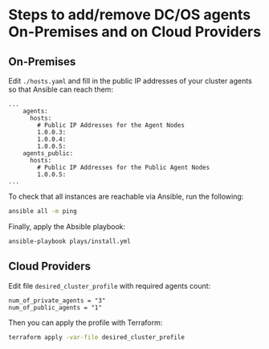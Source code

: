# Steps to add/remove DC/OS agents On-Premises and on Cloud Providers

## On-Premises

Edit `./hosts.yaml` and fill in the public IP addresses of your cluster agents so that Ansible can reach them:

```
...
    agents:
      hosts:
        # Public IP Addresses for the Agent Nodes
        1.0.0.3:
        1.0.0.4:
        1.0.0.5:
    agents_public:
      hosts:
        # Public IP Addresses for the Public Agent Nodes
        1.0.0.5:
...
```

To check that all instances are reachable via Ansible, run the following:

```bash
ansible all -m ping
```

Finally, apply the Absible playbook:

```bash
ansible-playbook plays/install.yml
```

## Cloud Providers

Edit file `desired_cluster_profile` with required agents count:

```
num_of_private_agents = "3"
num_of_public_agents = "1"
```

Then you can apply the profile with Terraform:

```bash
terraform apply -var-file desired_cluster_profile
```
